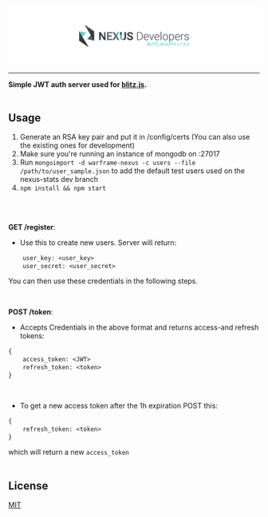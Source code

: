 [![blitz.js Authentication Server](/banner.png)](https://github.com/nexus-devs)

- - - -
**Simple JWT auth server used for [blitz.js](https://github.com/nexus-devs/blitz.js).**<br><br>

## Usage
1. Generate an RSA key pair and put it in /config/certs (You can also use the existing ones for development)
2. Make sure you're running an instance of mongodb on :27017
3. Run `mongoimport -d warframe-nexus -c users --file /path/to/user_sample.json` to add the default test users used on the nexus-stats dev branch
4. `npm install && npm start`
<br>
<br>

**GET /register**:
- Use this to create new users. Server will return:
```
    user_key: <user_key>
    user_secret: <user_secret>
```
You can then use these credentials in the following steps.

<br>

**POST /token**:
- Accepts Credentials in the above format and returns access-and refresh tokens:
```
{
    access_token: <JWT>
    refresh_token: <token>
}
```
<br>

- To get a new access token after the 1h expiration POST this:
```
{
    refresh_token: <token>
}
```
which will return a new `access_token`
<br>
<br>

## License
[MIT](/LICENSE.md)
